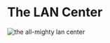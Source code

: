 # The LAN Center
![the all-mighty lan center](https://media.giphy.com/media/Gahw0xYm65DR5vsPWz/giphy.gif)